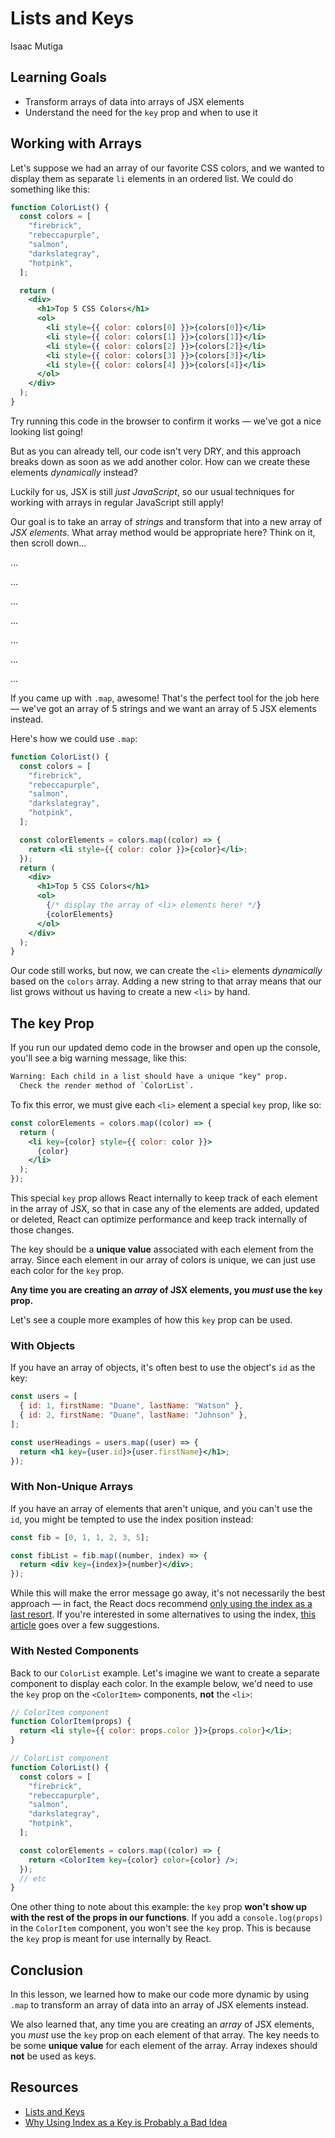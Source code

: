 # Lists and Keys
Isaac Mutiga

## Learning Goals

- Transform arrays of data into arrays of JSX elements
- Understand the need for the `key` prop and when to use it

## Working with Arrays

Let's suppose we had an array of our favorite CSS colors, and we wanted to
display them as separate `li` elements in an ordered list. We could do something
like this:

```jsx
function ColorList() {
  const colors = [
    "firebrick",
    "rebeccapurple",
    "salmon",
    "darkslategray",
    "hotpink",
  ];

  return (
    <div>
      <h1>Top 5 CSS Colors</h1>
      <ol>
        <li style={{ color: colors[0] }}>{colors[0]}</li>
        <li style={{ color: colors[1] }}>{colors[1]}</li>
        <li style={{ color: colors[2] }}>{colors[2]}</li>
        <li style={{ color: colors[3] }}>{colors[3]}</li>
        <li style={{ color: colors[4] }}>{colors[4]}</li>
      </ol>
    </div>
  );
}
```

Try running this code in the browser to confirm it works — we've got a
nice looking list going!

But as you can already tell, our code isn't very DRY, and this approach
breaks down as soon as we add another color. How can we create these elements
_dynamically_ instead?

Luckily for us, JSX is still _just JavaScript_, so our usual techniques for
working with arrays in regular JavaScript still apply!

Our goal is to take an array of _strings_ and transform that into a new array of
_JSX elements_. What array method would be appropriate here? Think on it, then
scroll down...

...

...

...

...

...

...

...

If you came up with `.map`, awesome! That's the perfect tool for the job here
— we've got an array of 5 strings and we want an array of 5 JSX elements
instead.

Here's how we could use `.map`:

```jsx
function ColorList() {
  const colors = [
    "firebrick",
    "rebeccapurple",
    "salmon",
    "darkslategray",
    "hotpink",
  ];

  const colorElements = colors.map((color) => {
    return <li style={{ color: color }}>{color}</li>;
  });
  return (
    <div>
      <h1>Top 5 CSS Colors</h1>
      <ol>
        {/* display the array of <li> elements here! */}
        {colorElements}
      </ol>
    </div>
  );
}
```

Our code still works, but now, we can create the `<li>` elements _dynamically_
based on the `colors` array. Adding a new string to that array means that our
list grows without us having to create a new `<li>` by hand.

## The key Prop

If you run our updated demo code in the browser and open up the console, you'll
see a big warning message, like this:

```txt
Warning: Each child in a list should have a unique "key" prop.
  Check the render method of `ColorList`.
```

To fix this error, we must give each `<li>` element a special `key` prop, like so:

```jsx
const colorElements = colors.map((color) => {
  return (
    <li key={color} style={{ color: color }}>
      {color}
    </li>
  );
});
```

This special `key` prop allows React internally to keep track of each element in
the array of JSX, so that in case any of the elements are added, updated or
deleted, React can optimize performance and keep track internally of those
changes.

The key should be a **unique value** associated with each element from the
array. Since each element in our array of colors is unique, we can just use each
color for the `key` prop.

**Any time you are creating an _array_ of JSX elements, you _must_ use the `key`
prop.**

Let's see a couple more examples of how this `key` prop can be used.

### With Objects

If you have an array of objects, it's often best to use the object's `id` as the
key:

```jsx
const users = [
  { id: 1, firstName: "Duane", lastName: "Watson" },
  { id: 2, firstName: "Duane", lastName: "Johnson" },
];

const userHeadings = users.map((user) => {
  return <h1 key={user.id}>{user.firstName}</h1>;
});
```

### With Non-Unique Arrays

If you have an array of elements that aren't unique, and you can't use the `id`,
you might be tempted to use the index position instead:

```jsx
const fib = [0, 1, 1, 2, 3, 5];

const fibList = fib.map((number, index) => {
  return <div key={index}>{number}</div>;
});
```

While this will make the error message go away, it's not necessarily the best
approach — in fact, the React docs recommend
[only using the index as a last resort][react docs keys]. If you're interested
in some alternatives to using the index, [this article][index key anti-pattern]
goes over a few suggestions.

[react docs keys]: https://reactjs.org/docs/lists-and-keys.html#keys
[index key anti-pattern]: https://medium.com/@robinpokorny/index-as-a-key-is-an-anti-pattern-e0349aece318

### With Nested Components

Back to our `ColorList` example. Let's imagine we want to create a separate
component to display each color. In the example below, we'd need to use the
`key` prop on the `<ColorItem>` components, **not** the `<li>`:

```jsx
// ColorItem component
function ColorItem(props) {
  return <li style={{ color: props.color }}>{props.color}</li>;
}

// ColorList component
function ColorList() {
  const colors = [
    "firebrick",
    "rebeccapurple",
    "salmon",
    "darkslategray",
    "hotpink",
  ];

  const colorElements = colors.map((color) => {
    return <ColorItem key={color} color={color} />;
  });
  // etc
}
```

One other thing to note about this example: the `key` prop **won't show up with
the rest of the props in our functions**. If you add a `console.log(props)` in
the `ColorItem` component, you won't see the `key` prop. This is because the
`key` prop is meant for use internally by React.

## Conclusion

In this lesson, we learned how to make our code more dynamic by using `.map` to
transform an array of data into an array of JSX elements instead.

We also learned that, any time you are creating an _array_ of JSX elements, you
_must_ use the `key` prop on each element of that array. The key needs to be
some **unique value** for each element of the array. Array indexes should
**not** be used as keys.

## Resources

- [Lists and Keys](https://reactjs.org/docs/lists-and-keys.html)
- [Why Using Index as a Key is Probably a Bad Idea](https://medium.com/@vraa/why-using-an-index-as-key-in-react-is-probably-a-bad-idea-7543de68b17c)
